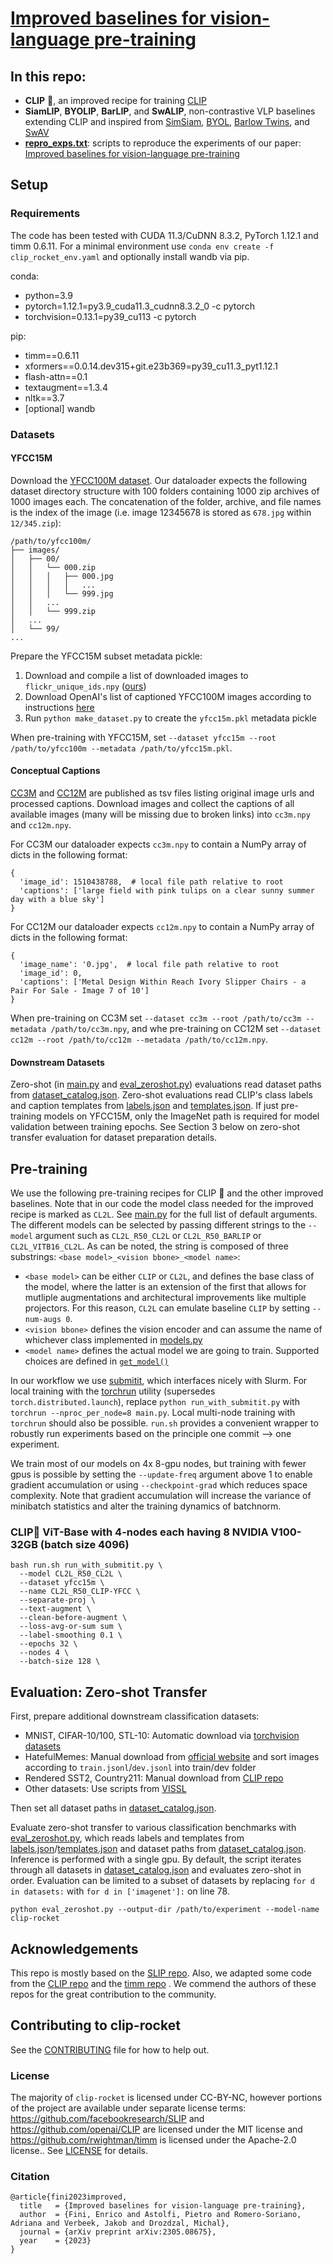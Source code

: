 # [Improved baselines for vision-language pre-training](arxiv-link)

## In this repo:
 - **CLIP** :rocket:, an improved recipe for training [CLIP](https://arxiv.org/abs/2103.00020)
 - **SiamLIP**, **BYOLIP**, **BarLIP**, and **SwALIP**, non-contrastive VLP baselines extending CLIP and inspired from [SimSiam](https://arxiv.org/abs/2011.10566), [BYOL](https://arxiv.org/abs/2006.07733), [Barlow Twins](https://arxiv.org/abs/2103.03230), and [SwAV](https://arxiv.org/abs/2006.09882)
 - [**repro_exps.txt**](repro_exps.txt): scripts to reproduce the experiments of our paper: [Improved baselines for vision-language pre-training](arxiv-link)

## Setup

### Requirements
The code has been tested with CUDA 11.3/CuDNN 8.3.2, PyTorch 1.12.1 and timm 0.6.11.
For a minimal environment use `conda env create -f clip_rocket_env.yaml` and optionally install wandb via pip.

conda:
- python=3.9
- pytorch=1.12.1=py3.9_cuda11.3_cudnn8.3.2_0 -c pytorch
- torchvision=0.13.1=py39_cu113 -c pytorch

pip:
- timm==0.6.11
- xformers==0.0.14.dev315+git.e23b369=py39_cu11.3_pyt1.12.1
- flash-attn==0.1
- textaugment==1.3.4
- nltk==3.7
- [optional] wandb

### Datasets

#### YFCC15M
Download the [YFCC100M dataset](https://multimediacommons.wordpress.com/yfcc100m-core-dataset/).
Our dataloader expects the following dataset directory structure with 100 folders containing 1000 zip archives of 1000 images each.
The concatenation of the folder, archive, and file names is the index of the image (i.e. image 12345678 is stored as `678.jpg` within `12/345.zip`):

```
/path/to/yfcc100m/
├── images/
│   ├── 00/
│   │   └── 000.zip
│   │   │   ├── 000.jpg
│   │   │   │   ...
│   │   │   └── 999.jpg
│   │   ...
│   │   └── 999.zip
│   ...
│   └── 99/
...
```

Prepare the YFCC15M subset metadata pickle:
1. Download and compile a list of downloaded images to `flickr_unique_ids.npy` ([ours](https://dl.fbaipublicfiles.com/deepcluster/flickr_unique_ids.npy))
2. Download OpenAI's list of captioned YFCC100M images according to instructions [here](https://github.com/openai/CLIP/blob/8cad3a736a833bc4c9b4dd34ef12b52ec0e68856/data/yfcc100m.md)
3. Run `python make_dataset.py` to create the `yfcc15m.pkl` metadata pickle

When pre-training with YFCC15M, set `--dataset yfcc15m --root /path/to/yfcc100m --metadata /path/to/yfcc15m.pkl`.

#### Conceptual Captions
[CC3M](https://ai.google.com/research/ConceptualCaptions/download) and [CC12M](https://github.com/google-research-datasets/conceptual-12m) are published as tsv files listing original image urls and processed captions.
Download images and collect the captions of all available images (many will be missing due to broken links) into `cc3m.npy` and `cc12m.npy`.

For CC3M our dataloader expects `cc3m.npy` to contain a NumPy array of dicts in the following format:

```
{
  'image_id': 1510438788,  # local file path relative to root
  'captions': ['large field with pink tulips on a clear sunny summer day with a blue sky']
}
```

For CC12M our dataloader expects `cc12m.npy` to contain a NumPy array of dicts in the following format:

```
{
  'image_name': '0.jpg',  # local file path relative to root
  'image_id': 0,
  'captions': ['Metal Design Within Reach Ivory Slipper Chairs - a Pair For Sale - Image 7 of 10']
}
```

When pre-training on CC3M set `--dataset cc3m --root /path/to/cc3m --metadata /path/to/cc3m.npy`, and whe pre-training on CC12M set `--dataset cc12m --root /path/to/cc12m --metadata /path/to/cc12m.npy`.

#### Downstream Datasets
Zero-shot (in [main.py](main.py) and [eval_zeroshot.py](eval_zeroshot.py)) evaluations read dataset paths from [dataset_catalog.json](dataset_catalog.json).
Zero-shot evaluations read CLIP's class labels and caption templates from [labels.json](labels.json) and [templates.json](templates.json).
If just pre-training models on YFCC15M, only the ImageNet path is required for model validation between training epochs.
See Section 3 below on zero-shot transfer evaluation for dataset preparation details.

## Pre-training
We use the following pre-training recipes for CLIP :rocket: and the other improved baselines. Note that in our code the model class needed for the improved recipe is marked as `CL2L`.
See [main.py](main.py) for the full list of default arguments.
The different models can be selected by passing different strings to the `--model` argument such as `CL2L_R50_CL2L` or `CL2L_R50_BARLIP` or `CL2L_VITB16_CL2L`. As can be noted, the string is composed of three substrings: `<base model>_<vision bbone>_<model name>`:
- `<base model>` can be either `CLIP` or `CL2L`, and defines the base class of the model, where the latter is an extension of the first that allows for mutliple augmentations and architectural improvements like multiple projectors. For this reason, `CL2L` can emulate baseline `CLIP` by setting `--num-augs 0`.
- `<vision bbone>` defines the vision encoder and can assume the name of whichever class implemented in [models.py](models.py)
- `<model name>` defines the actual model we are going to train. Supported choices are defined in [`get_model()`](models.py#587)       

In our workflow we use [submitit](https://github.com/facebookincubator/submitit), which interfaces nicely with Slurm.
For local training with the [torchrun](https://pytorch.org/docs/stable/elastic/run.html) utility (supersedes `torch.distributed.launch`), replace `python run_with_submitit.py` with `torchrun --nproc_per_node=8 main.py`. 
Local multi-node training with `torchrun` should also be possible. `run.sh` provides a convenient wrapper to robustly run experiments based on the principle one commit --> one experiment.

We train most of our models on 4x 8-gpu nodes, but training with fewer gpus is possible by setting the `--update-freq` argument above 1 to enable gradient accumulation or using `--checkpoint-grad` which reduces space complexity.
Note that gradient accumulation will increase the variance of minibatch statistics and alter the training dynamics of batchnorm.

### CLIP:rocket: ViT-Base with 4-nodes each having 8 NVIDIA V100-32GB (batch size 4096) 
```
bash run.sh run_with_submitit.py \
  --model CL2L_R50_CL2L \
  --dataset yfcc15m \
  --name CL2L_R50_CLIP-YFCC \
  --separate-proj \
  --text-augment \
  --clean-before-augment \
  --loss-avg-or-sum sum \
  --label-smoothing 0.1 \
  --epochs 32 \
  --nodes 4 \
  --batch-size 128 \
```

## Evaluation: Zero-shot Transfer
First, prepare additional downstream classification datasets:
- MNIST, CIFAR-10/100, STL-10: Automatic download via [torchvision datasets](https://pytorch.org/vision/stable/datasets.html)
- HatefulMemes: Manual download from [official website](https://hatefulmemeschallenge.com/#download) and sort images according to `train.jsonl`/`dev.jsonl` into train/dev folder
- Rendered SST2, Country211: Manual download from [CLIP repo](https://github.com/openai/CLIP/tree/main/data)
- Other datasets: Use scripts from [VISSL](https://github.com/facebookresearch/vissl/tree/main/extra_scripts/datasets)

Then set all dataset paths in [dataset_catalog.json](dataset_catalog.json).

Evaluate zero-shot transfer to various classification benchmarks with [eval_zeroshot.py](eval_zeroshot.py), which reads labels and templates from [labels.json](labels.json)/[templates.json](templates.json) and dataset paths from [dataset_catalog.json](dataset_catalog.json). Inference is performed with a single gpu. By default, the script iterates through all datasets in [dataset_catalog.json](dataset_catalog.json) and evaluates zero-shot in order. Evaluation can be limited to a subset of datasets by replacing `for d in datasets:` with `for d in ['imagenet']:` on line 78.

```
python eval_zeroshot.py --output-dir /path/to/experiment --model-name clip-rocket
```

## Acknowledgements

This repo is mostly based on the [SLIP repo](https://github.com/facebookresearch/SLIP). Also, we adapted some code from the [CLIP repo](https://github.com/openai/CLIP) and the [timm repo](https://github.com/rwightman/timm) . We commend the authors of these repos for the great contribution to the community.

## Contributing to clip-rocket

See the [CONTRIBUTING](CONTRIBUTING.md) file for how to help out.

### License

The majority of `clip-rocket` is licensed under CC-BY-NC, however portions of the project are available under separate license terms: https://github.com/facebookresearch/SLIP and https://github.com/openai/CLIP are licensed under the MIT license and https://github.com/rwightman/timm is licensed under the Apache-2.0 license.. See [LICENSE](LICENSE) for details.

### Citation
```
@article{fini2023improved,
  title   = {Improved baselines for vision-language pre-training},
  author  = {Fini, Enrico and Astolfi, Pietro and Romero-Soriano, Adriana and Verbeek, Jakob and Drozdzal, Michal},
  journal = {arXiv preprint arXiv:2305.08675},
  year    = {2023}
}
```